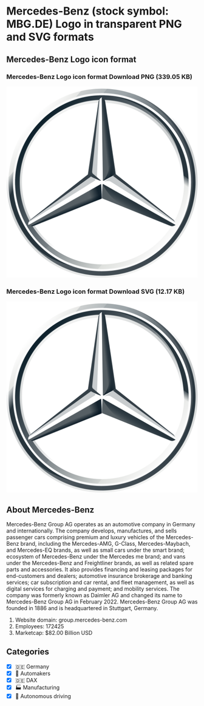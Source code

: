 # Mercedes-Benz (stock symbol: MBG.DE) Logo in transparent PNG and SVG formats

## Mercedes-Benz Logo icon format

### Mercedes-Benz Logo icon format Download PNG (339.05 KB)

![Mercedes-Benz Logo icon format Download PNG (339.05 KB)](/img/orig/MBG.DE-da0d7ae5.png)

### Mercedes-Benz Logo icon format Download SVG (12.17 KB)

![Mercedes-Benz Logo icon format Download SVG (12.17 KB)](/img/orig/MBG.DE-b6da5981.svg)

## About Mercedes-Benz

Mercedes-Benz Group AG operates as an automotive company in Germany and internationally. The company develops, manufactures, and sells passenger cars comprising premium and luxury vehicles of the Mercedes-Benz brand, including the Mercedes-AMG, G-Class, Mercedes-Maybach, and Mercedes-EQ brands, as well as small cars under the smart brand; ecosystem of Mercedes-Benz under the Mercedes me brand; and vans under the Mercedes-Benz and Freightliner brands, as well as related spare parts and accessories. It also provides financing and leasing packages for end-customers and dealers; automotive insurance brokerage and banking services; car subscription and car rental, and fleet management, as well as digital services for charging and payment; and mobility services. The company was formerly known as Daimler AG and changed its name to Mercedes-Benz Group AG in February 2022. Mercedes-Benz Group AG was founded in 1886 and is headquartered in Stuttgart, Germany.

1. Website domain: group.mercedes-benz.com
2. Employees: 172425
3. Marketcap: $82.00 Billion USD


## Categories
- [x] 🇩🇪 Germany
- [x] 🚗 Automakers
- [x] 🇩🇪 DAX
- [x] 🏭 Manufacturing
- [x] 🤖 Autonomous driving
